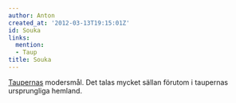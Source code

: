 ```yaml
---
author: Anton
created_at: '2012-03-13T19:15:01Z'
id: Souka
links:
  mention:
  - Taup
title: Souka
---
```


[Taupernas] modersmål. Det talas mycket sällan förutom i taupernas ursprungliga hemland.

  [Taupernas]: Taup
